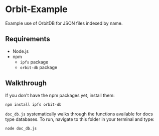 # Orbit-Example

Example use of OrbitDB for JSON files indexed by name.

## Requirements
- Node.js
- npm
    - `ipfs` package
    - `orbit-db` package

## Walkthrough
If you don't have the npm packages yet, install them:
```
npm install ipfs orbit-db
```

`doc_db.js` systematically walks through the functions available for docs type databases.
To run, navigate to this folder in your terminal and type:
```
node doc_db.js
```
